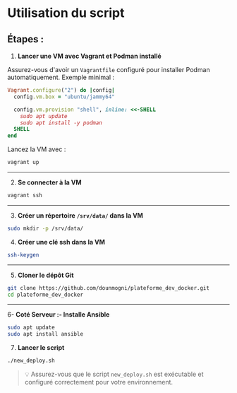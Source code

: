 # Utilisation du script

## Étapes :

1. **Lancer une VM avec Vagrant et Podman installé**

Assurez-vous d'avoir un `Vagrantfile` configuré pour installer Podman automatiquement. Exemple minimal :

```ruby
Vagrant.configure("2") do |config|
  config.vm.box = "ubuntu/jammy64"

  config.vm.provision "shell", inline: <<-SHELL
    sudo apt update
    sudo apt install -y podman
  SHELL
end
```

Lancez la VM avec :

```bash
vagrant up
```

---

2. **Se connecter à la VM**

```bash
vagrant ssh
```

---

3. **Créer un répertoire `/srv/data/` dans la VM**

```bash
sudo mkdir -p /srv/data/
```
4. **Créer une clé ssh  dans la VM**

```bash
ssh-keygen
```
---

5. **Cloner le dépôt Git**

```bash
git clone https://github.com/dounmogni/plateforme_dev_docker.git
cd plateforme_dev_docker
```

---

6- **Coté Serveur :- Installe Ansible**
```bash
sudo apt update
sudo apt install ansible
```
7. **Lancer le script**

```bash
./new_deploy.sh
```

> 💡 Assurez-vous que le script `new_deploy.sh` est exécutable et configuré correctement pour votre environnement.
